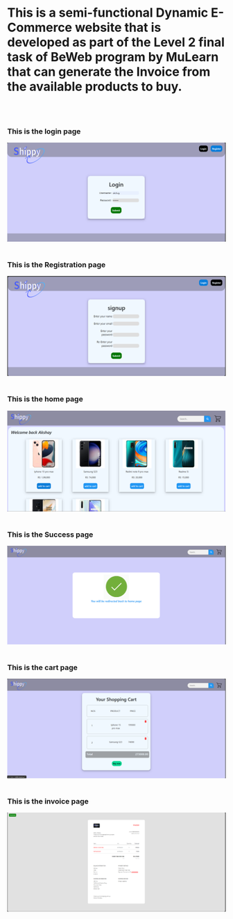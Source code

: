 # This is a semi-functional Dynamic E-Commerce website that is developed as part of the Level 2 final task of BeWeb program by MuLearn that can generate the Invoice from the available products to buy.
<br><br>
### This is the login page
![!](/static/pageimages/Login.png "Login page")
<br><br>
### This is the Registration page
![!](/static/pageimages/Registration.png "Registration page")
<br><br>
### This is the home page
![!](/static/pageimages/home.png "home page")
<br><br>
### This is the Success page
![!](/static/pageimages/Success.png "Success page")
<br><br>
### This is the cart page
![!](/static/pageimages/cart.png "cart page")
<br><br>
### This is the invoice page
![!](/static/pageimages/invoice.png "invoice page")
